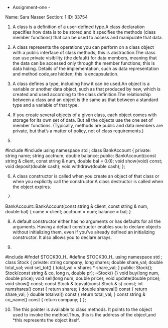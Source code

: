 - Assignment-one - 

Name: Sara Nasser 
Section: 1 
ID: 33754

1. A class is a definition of a user-defined type.A class declaration specifies how data is
to be stored,and it specifies the methods (class member functions) that can be used
to access and manipulate that data.

2. A class represents the operations you can perform on a class object with a public
interface of class methods; this is abstraction.The class can use private visibility (the
default) for data members, meaning that the data can be accessed only through the
member functions; this is data hiding. Details of the implementation, such as data
representation and method code,are hidden; this is encapsulation.

3. A class defines a type, including how it can be used.An object is a variable or
another data object, such as that produced by new, which is created and used
according to the class definition.The relationship between a class and an object is
the same as that between a standard type and a variable of that type.

4. If you create several objects of a given class, each object comes with storage for its
own set of data. But all the objects use the one set of member functions. (Typically,
methods are public and data members are private, but that’s a matter of policy, not
of class requirements.)

5.
#include <iostream>
#include <cstring>
using namespace std ; 
class BankAccount
{
private:
string name; 
string acctnum;
double balance;
public:
BankAccount(const string & client, const string & num, double bal = 0.0);
void show(void) const;
void deposit(double cash);
void withdraw(double cash);
};

6. A class constructor is called when you create an object of that class or when you
explicitly call the constructor.A class destructor is called when the object expires.

7.
BankAccount::BankAccount(const string & client, const string & num, double bal)
{
name = client;
acctnum = num;
balance = bal;
}

8. A default constructor either has no arguments or has defaults for all the arguments.
Having a default constructor enables you to declare objects without initializing
them, even if you’ve already defined an initializing constructor. It also allows you to
declare arrays.

9.
#include <iostream>
#ifndef STOCK30_H_
#define STOCK30_H_
using namespace std ;
class Stock
{
private:
string company;
long shares;
double share_val;
double total_val;
void set_tot() { total_val = shares * share_val; }
public:
Stock(); 
Stock(const string & co, long n, double pr);
~Stock() {} 
void buy(long num, double price);
void sell(long num, double price);
void update(double price);
void show() const;
const Stock & topval(const Stock & s) const;
int numshares() const { return shares; }
double shareval() const { return share_val; }
double totalval() const { return total_val; }
const string & co_name() const { return company; }
};

10. The this pointer is available to class methods. It points to the object used to
invoke the method.Thus, this is the address of the object,and *this represents the
object itself.
